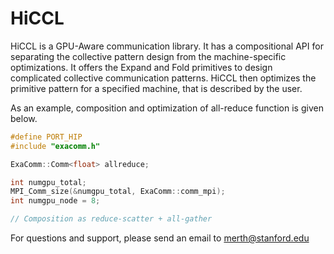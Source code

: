 # HiCCL

HiCCL is a GPU-Aware communication library. It has a compositional API for separating the collective pattern design from the machine-specific optimizations. It offers the Expand and Fold primitives to design complicated collective communication patterns. HiCCL then optimizes the primitive pattern for a specified machine, that is described by the user.

As an example, composition and optimization of all-reduce function is given below.

```c++
#define PORT_HIP
#include "exacomm.h"

ExaComm::Comm<float> allreduce;

int numgpu_total;
MPI_Comm_size(&numgpu_total, ExaComm::comm_mpi);
int numgpu_node = 8;

// Composition as reduce-scatter + all-gather


```

For questions and support, please send an email to merth@stanford.edu
